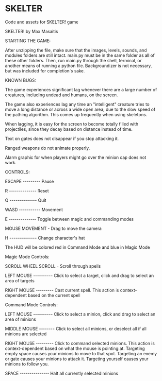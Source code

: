 # SKELTER
Code and assets for SKELTER! game

SKELTER! by Max Masaitis

STARTING THE GAME:

After unzipping the file, make sure that the images, levels, sounds, and modules folders are still intact. main.py must be in the same folder as all of these other folders. Then, run main.py through the shell, terminal, or another means of running a python file. Backgroundizer is not necessary, but was included for completion's sake.

KNOWN BUGS:

The game experiences significant lag whenever there are a large number of creatures, including undead and humans, on the screen.

The game also experiences lag any time an "intelligent" creature tries to move a long distance or across a wide open area, due to the slow speed of the pathing algorithm. This comes up frequently when using skeletons.

When lagging, it is easy for the screen to become totally filled with projectiles, since they decay based on distance instead of time.

Text on gates does not disappear if you stop attacking it.

Ranged weapons do not animate properly.

Alarm graphic for when players might go over the minion cap does not work.

CONTROLS:

ESCAPE --------- Pause

R -------------- Reset

Q -------------- Quit

WASD ----------- Movement

E -------------- Toggle between magic and commanding modes

MOUSE MOVEMENT - Drag to move the camera

H -------------- Change character's hat

The HUD will be colored red in Command Mode and blue in Magic Mode

Magic Mode Controls:

SCROLL WHEEL SCROLL - Scroll through spells

LEFT MOUSE ---------- Click to select a target, click and drag to select an area of targets

RIGHT MOUSE --------- Cast current spell. This action is context-dependent based on the current spell

Command Mode Controls:

LEFT MOUSE ---------- Click to select a minion, click and drag to select an area of minions

MIDDLE MOUSE -------- Click to select all minions, or deselect all if all minions are selected

RIGHT MOUSE --------- Click to command selected minions. This action is context-dependent based on what the mouse is pointing at. Targeting empty space causes your minions to move to that spot. Targeting an enemy or gate causes your minions to attack it. Targeting yourself causes your minions to follow you.

SPACE --------------- Halt all currently selected minions
